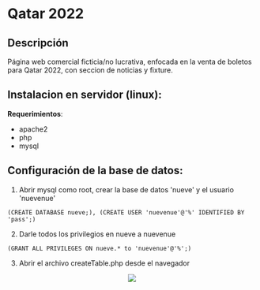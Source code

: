 # Qatar 2022

## Descripción
Página web comercial ficticia/no lucrativa, enfocada en la venta de boletos para Qatar 2022, con seccion de noticias y fixture.

## Instalacion en servidor (linux):
**Requerimientos**: 
- apache2
- php
- mysql

## Configuración de la base de datos:
1. Abrir mysql como root, crear la base de datos 'nueve' y el usuario 'nuevenue'
```
(CREATE DATABASE nueve;), (CREATE USER 'nuevenue'@'%' IDENTIFIED BY 'pass';)
```
2. Darle todos los privilegios en nueve a nuevenue 
```
(GRANT ALL PRIVILEGES ON nueve.* to 'nuevenue'@'%';)
```
3. Abrir el archivo createTable.php desde el navegador


<div style="text-align:center"><img src ="https://c.tenor.com/GeThUZwLuDsAAAAd/messi-messirve.gif" /></div>
